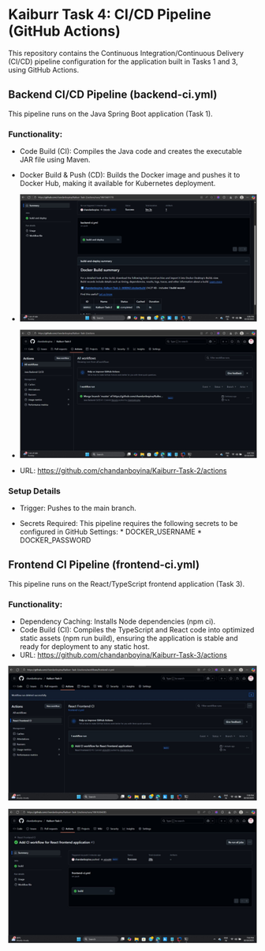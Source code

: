 # Kaiburr Task 4: CI/CD Pipeline (GitHub Actions)

This repository contains the Continuous Integration/Continuous Delivery (CI/CD) pipeline configuration for the application built in Tasks 1 and 3, using GitHub Actions.

## Backend CI/CD Pipeline (backend-ci.yml)

This pipeline runs on the Java Spring Boot application (Task 1).

### Functionality:
* Code Build (CI): Compiles the Java code and creates the executable JAR file using Maven.

* Docker Build & Push (CD): Builds the Docker image and pushes it to Docker Hub, making it available for Kubernetes deployment.

* ![Backend1](https://github.com/chandanboyina/Kaiburr-Task-4/blob/main/backemd1.jpeg)

* ![Backend1](https://github.com/chandanboyina/Kaiburr-Task-4/blob/main/backend%202.jpeg)

* URL: https://github.com/chandanboyina/Kaiburr-Task-2/actions

### Setup Details

* Trigger: Pushes to the main branch.

* Secrets Required: This pipeline requires the following secrets to be configured in GitHub Settings:
         * DOCKER_USERNAME
         * DOCKER_PASSWORD

## Frontend CI Pipeline (frontend-ci.yml)

This pipeline runs on the React/TypeScript frontend application (Task 3).

### Functionality:

* Dependency Caching: Installs Node dependencies (npm ci).
* Code Build (CI): Compiles the TypeScript and React code into optimized static assets (npm run build), ensuring the application is stable and ready for deployment to any static host.
* URL: https://github.com/chandanboyina/Kaiburr-Task-3/actions

![Frontend](https://github.com/chandanboyina/Kaiburr-Task-4/blob/main/frontend1.jpeg)

![Frontend](https://github.com/chandanboyina/Kaiburr-Task-4/blob/main/frontend2.jpeg)


  

